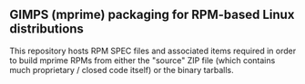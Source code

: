 GIMPS (mprime) packaging for RPM-based Linux distributions
----------------------------------------------------------

This repository hosts RPM SPEC files and associated items required in order
to build mprime RPMs from either the "source" ZIP file (which contains much
proprietary / closed code itself) or the binary tarballs.
